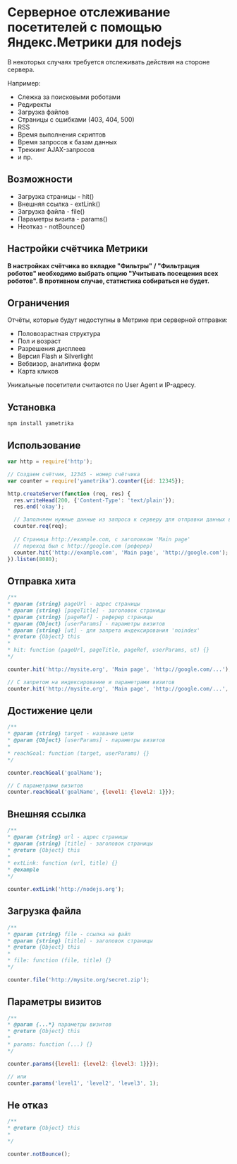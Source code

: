# Серверное отслеживание посетителей с помощью Яндекс.Метрики для nodejs

В некоторых случаях требуется отслеживать действия на стороне сервера.

Например:
+ Слежка за поисковыми роботами
+ Редиректы
+ Загрузка файлов
+ Страницы с ошибками (403, 404, 500)
+ RSS
+ Время выполнения скриптов
+ Время запросов к базам данных
+ Треккинг AJAX-запросов
+ и пр.

## Возможности
+ Загрузка страницы - hit()
+ Внешняя ссылка - extLink()
+ Загрузка файла - file()
+ Параметры визита - params()
+ Неотказ - notBounce()

## Настройки счётчика Метрики
**В настройках счётчика во вкладке "Фильтры" / "Фильтрация роботов" необходимо выбрать опцию "Учитывать посещения всех роботов". В противном случае, статистика собираться не будет.**

## Ограничения
Отчёты, которые будут недоступны в Метрике при серверной отправки:
+ Половозрастная структура
+ Пол и возраст
+ Разрешения дисплеев
+ Версия Flash и Silverlight
+ Вебвизор, аналитика форм
+ Карта кликов

Уникальные посетители считаются по User Agent и IP-адресу.

## Установка
`npm install yametrika`

## Использование
  ```JavaScript
var http = require('http');

// Создаем счётчик, 12345 - номер счётчика
var counter = require('yametrika').counter({id: 12345});

http.createServer(function (req, res) {
    res.writeHead(200, {'Content-Type': 'text/plain'});
    res.end('okay');
  
    // Заполняем нужные данные из запроса к серверу для отправки данных в Метрику
    counter.req(req);
    
    // Страница http://example.com, с заголовком 'Main page'
    // переход был с http://google.com (реферер)
    counter.hit('http://example.com', 'Main page', 'http://google.com');
}).listen(8080);  
  ```
  
## Отправка хита
  ```JavaScript
/**
 * @param {string} pageUrl - адрес страницы
 * @param {string} [pageTitle] - заголовок страницы
 * @param {string} [pageRef] - реферер страницы
 * @param {Object} [userParams] - параметры визитов
 * @param {string} [ut] - для запрета индексирования 'noindex'
 * @return {Object} this
 * 
 * hit: function (pageUrl, pageTitle, pageRef, userParams, ut) {}
 */          
 
counter.hit('http://mysite.org', 'Main page', 'http://google.com/...');

// С запретом на индексирование и параметрами визитов
counter.hit('http://mysite.org', 'Main page', 'http://google.com/...', {level1: {level2: 1}}, 'noindex');
  ```
  
## Достижение цели
  ```JavaScript
/**
 * @param {string} target - название цели
 * @param {Object} [userParams] - параметры визитов
 * 
 * reachGoal: function (target, userParams) {}
*/   

counter.reachGoal('goalName');

// С параметрами визитов
counter.reachGoal('goalName', {level1: {level2: 1}});
  ```

## Внешняя ссылка
  ```JavaScript
/**
 * @param {string} url - адрес страницы
 * @param {string} [title] - заголовок страницы
 * @return {Object} this
 * 
 * extLink: function (url, title) {}
 * @example
 */         
 
counter.extLink('http://nodejs.org');  
  ```

## Загрузка файла  
  ```JavaScript
/**
 * @param {string} file - ссылка на файл
 * @param {string} [title] - заголовок страницы
 * @return {Object} this
 * 
 * file: function (file, title) {}
 */        
 
counter.file('http://mysite.org/secret.zip');
  ```
  
## Параметры визитов
  ```JavaScript
/**
 * @param {...*} параметры визитов
 * @return {Object} this         
 * 
 * params: function (...) {}
 */         
 
counter.params({level1: {level2: {level3: 1}}});

// или
counter.params('level1', 'level2', 'level3', 1);
  ```
  
## Не отказ
  ```JavaScript
/**
 * @return {Object} this
 * 
 */
 
counter.notBounce();
  ```
